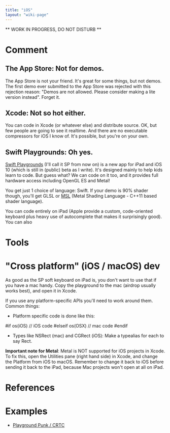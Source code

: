 ```yaml
---
title: "iOS"
layout: "wiki-page"
---
```


** WORK IN PROGRESS, DO NOT DISTURB **

# Comment

The App Store: Not for demos.
-----------------------------

The App Store is not your friend. It's great for some things, but not demos. The first demo ever submitted to the App Store was rejected with this rejection reason: "Demos are not allowed. Please consider making a lite version instead". Forget it.

Xcode: Not so hot either.
-------------------------
You can code in Xcode (or whatever else) and distribute source. OK, but few people are going to see it realtime. And there are no executable compressors for iOS I know of. It's possible, but you're on your own.

Swift Playgrounds: Oh yes.
--------------------------

[Swift Playgrounds](https://developer.apple.com/swift/playgrounds/) (I'll call it SP from now on) is a new app for iPad and iOS 10 (which is still in (public) beta as I write). It's designed mainly to help kids learn to code. But guess what? We can code on it too, and it provides full hardware access including OpenGL ES and Metal!

You get just 1 choice of language: Swift. If your demo is 90% shader though, you'll get GLSL or [MSL](https://developer.apple.com/library/ios/documentation/Metal/Reference/MetalShadingLanguageGuide/Introduction/Introduction.html#//apple_ref/doc/uid/TP40014364-CH1-SW1) (Metal Shading Language - C++11 based shader language).

You can code entirely on iPad (Apple provide a custom, code-oriented keyboard plus heavy use of autocomplete that makes it surprisingly good). You can also 

# Tools

# "Cross platform" (iOS / macOS) dev

As good as the SP soft keyboard on iPad is, you don't want to use that if you have a mac handy. Copy the playground to the mac (airdrop usually works best), and open it in Xcode.

If you use any platform-specific APIs you'll need to work around them. Common things:

* Platform specific code is done like this:

#if os(iOS)
// iOS code
#elseif os(OSX)
// mac code
#endif

* Types like NSRect (mac) and CGRect (iOS): Make a typealias for each to say Rect.

**Important note for Metal**: Metal is NOT supported for iOS projects in Xcode. To fix this, open the Utilities pane (right hand side) in Xcode, and change the Platform from iOS to macOS. Remember to change it back to iOS before sending it back to the iPad, because Mac projects won't open at all on iPad.

# References

# Examples
* [Playground Punk / CRTC](http://www.pouet.net/prod.php?which=67806)
